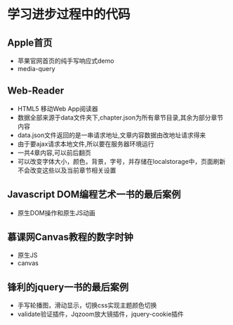 学习进步过程中的代码
===
Apple首页
---
- 苹果官网首页的纯手写响应式demo
- media-query

Web-Reader
---
- HTML5 移动Web App阅读器
- 数据全部来源于data文件夹下,chapter.json为所有章节目录,其余为部分章节内容
- data.json文件返回的是一串请求地址,文章内容数据由改地址请求得来
- 由于要ajax请求本地文件,所以要在服务器环境运行
- 一共4章内容,可以前后翻页
- 可以改变字体大小，颜色，背景，字号，并存储在localstorage中，页面刷新不会改变这些以及当前章节相关设置

Javascript DOM编程艺术一书的最后案例
---
- 原生DOM操作和原生JS动画

慕课网Canvas教程的数字时钟
---
- 原生JS
- canvas

锋利的jquery一书的最后案例
---
- 手写轮播图，滑动显示，切换css实现主题颜色切换
- validate验证插件，Jqzoom放大镜插件，jquery-cookie插件
